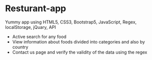 # Resturant-app
Yummy app using HTML5, CSS3, Bootstrap5, JavaScript, Regex, localStorage, jQuary, API
- Active search for any food
- View information about foods divided into categories and also by country
- Contact us page and verify the validity of the data using the regex
